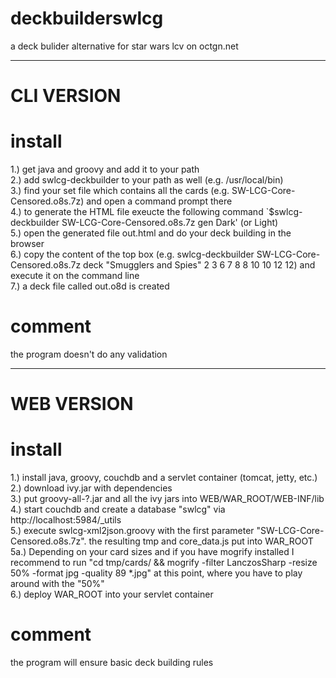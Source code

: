 deckbuilderswlcg
================

a deck bulider alternative for star wars lcv on octgn.net

---------------

CLI VERSION
===========

install
=======

1.) get java and groovy and add it to your path<br/>
2.) add swlcg-deckbuilder to your path as well (e.g. /usr/local/bin)<br/>
3.) find your set file which contains all the cards (e.g. SW-LCG-Core-Censored.o8s.7z) and open a command prompt there<br/>
4.) to generate the HTML file exeucte the following command `$swlcg-deckbuilder SW-LCG-Core-Censored.o8s.7z gen Dark' (or Light)<br/>
5.) open the generated file out.html and do your deck building in the browser<br/>
6.) copy the content of the top box (e.g. swlcg-deckbuilder SW-LCG-Core-Censored.o8s.7z deck "Smugglers and Spies" 2 3 6 7 8 8 10 10 12 12) and execute it on the command line<br/>
7.) a deck file called out.o8d is created<br/>

comment
=======

the program doesn't do any validation

---------------

WEB VERSION
===========

install
=======

1.)  install java, groovy, couchdb and a servlet container (tomcat, jetty, etc.)<br/>
2.)  download ivy.jar with dependencies<br/>
3.)  put groovy-all-?.jar and all the ivy jars into WEB/WAR_ROOT/WEB-INF/lib<br/>
4.)  start couchdb and create a database "swlcg" via http://localhost:5984/_utils<br/>
5.)  execute swlcg-xml2json.groovy with the first parameter "SW-LCG-Core-Censored.o8s.7z". the resulting tmp and core_data.js put into WAR_ROOT<br/>
5a.) Depending on your card sizes and if you have mogrify installed I recommend to run "cd tmp/cards/ && mogrify -filter LanczosSharp -resize 50% -format jpg -quality 89 *.jpg" at this point, where you have to play around with the "50%"<br/>
6.)  deploy WAR_ROOT into your servlet container<br/>

comment
=======

the program will ensure basic deck building rules
